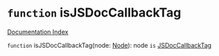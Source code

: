 # `function` isJSDocCallbackTag

[Documentation Index](../README.md)

`function` isJSDocCallbackTag(node: [Node](../interface.Node/README.md)): node `is` [JSDocCallbackTag](../interface.JSDocCallbackTag/README.md)


